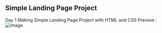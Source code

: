 ## Simple Landing Page Project
Day 1 Making Simple Landing Page Project with HTML and CSS
Preview :
![image](https://github.com/veilchrome/20-Day-HTML-CSS-JS/assets/61791293/011c4d52-5125-4262-9db5-4058099b8bf8)
